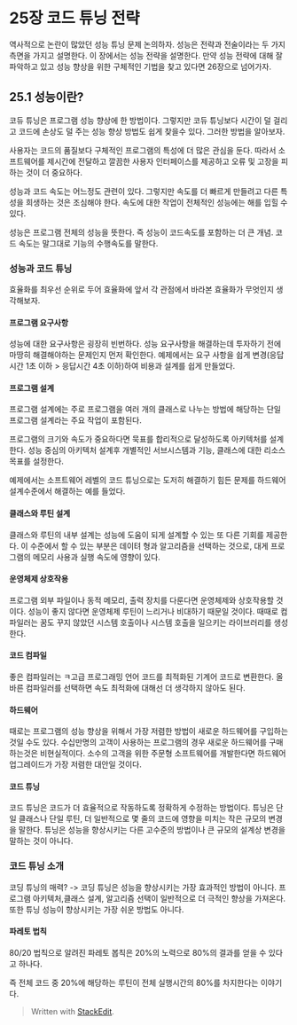 # 25장 코드 튜닝 전략

역사적으로 논란이 많았던 성능 튜닝 문제 논의하자.
성능은 전략과 전술이라는 두 가지 측면을 가지고 설명한다. 이 장에서는 성능 전략을 설명한다. 만약 성능 전략에 대해 잘 파악하고 있고 성능 향상을 위한 구체적인 기법을 찾고 있다면 26장으로 넘어가자.

## 25.1 성능이란?

코듀 튜닝은 프로그램 성능 향상에 한 방법이다. 그렇지만 코듀 튜닝보다 시간이 덜 걸리고 코드에 손상도 덜 주는 성능 향상 방법도 쉽게 찾을수 있다. 그러한 방법을 알아보자. 

사용자는 코드의 품질보다 구체적인 프로그램의 특성에 더 많은 관심을 둔다. 따라서 소프트웨어를 제시간에 전달하고 깔끔한 사용자 인터페이스를 제공하고 오류 및 고장을 피하는 것이 더 중요하다. 

성능과 코드 속도는 어느정도 관련이 있다. 그렇지만 속도를 더 빠르게 만들려고 다른 특성을 희생하는 것은 조심해야 한다. 속도에 대한 작업이 전체적인 성능에는 해를 입힐 수 있다. 

성능은 프로그램 전체의 성능을 뜻한다. 즉 성능이 코드속도를 포함하는 더 큰 개념. 코드 속도는 말그대로 기능의 수행속도를 말한다. 

### 성능과 코드 튜닝

효율화를 최우선 순위로 두어 효율화에 앞서 각 관점에서 바라본 효율화가 무엇인지 생각해보자. 

#### 프로그램 요구사항
성능에 대한 요구사항은 굉장히 빈번하다. 성능 요구사항을 해결하는데 투자하기 전에 마땅히 해결해야하는 문제인지 먼저 확인한다. 
예제에서는 요구 사항을 쉽게 변경(응답시간 1초 이하 > 응답시간 4초 이하)하여 비용과 설계를 쉽게 만들었다.

#### 프로그램 설계

프로그램 설계에는 주로 프로그램을 여러 개의 클래스로 나누는 방법에 해당하는 단일 프로그램 설계라는 주요 작업이 포함된다. 

프로그램의 크기와 속도가 중요하다면 묵표를 합리적으로 달성하도록 아키텍처를 설계한다. 성능 중심의 아키텍처 설계후 개별적인 서브시스템과 기능, 클래스에 대한 리소스 목표를 설정한다. 

예제에서는 소프트웨어 레벨의 코드 튜닝으로는 도저히 해결하기 힘든 문제를 하드웨어 설계수준에서 해결하는 예를 들었다. 

#### 클래스와 루틴 설계

클래스와 루틴의 내부 설계는 성능에 도움이 되게 설계할 수 있는 또 다른 기회를 제공한다. 이 수준에서 할 수 있는 부분은 데이텨 형과 알고리즘을 선택하는 것으로, 대게 프로그램의 메모리 사용과 실행 속도에 영향이 있다. 

#### 운영체제 상호작용
프로그램 외부 파일이나 동적 메모리, 출력 장치를 다룬다면 운영체제와 상호작용할 것이다. 성능이 좋지 않다면 운영체제 루틴이 느리거나 비대하기 때문일 것이다. 때때로 컴파일러는 꿈도 꾸지 않았던 시스템 호출이나 시스템 호출을 일으키는 라이브러리를 생성한다.

#### 코드 컴파일
좋은 컴파일러는 ㅋ고급 프로그래밍 언어 코드를 최적화된 기계어 코드로 변환한다. 올바른 컴파일러를 선택하면 속도 최적화에 대해선 더 생각하지 않아도 된다. 

#### 하드웨어
때로는 프로그램의 성능 향상을 위해서 가장 저렴한 방법이 새로운 하드웨어를 구입하는 것일 수도 있다. 수십만명의 고객이 사용하는 프로그램의 경우 새로운 하드웨어를 구매하는것은 비현실적이다. 소수의 고객을 위한 주문형 소프트웨어를 개발한다면 하드웨어 업그레이드가 가장 저렴한 대안일 것이다.

#### 코드 튜닝
코드 튜닝은 코드가 더 효율적으로 작동하도록 정확하게 수정하는 방법이다. 튜닝은 단일 클래스나 단일 루틴, 더 일반적으로 몇 줄의 코드에 영향을 미치는 작은 규모의 변경을 말한다. 튜닝은 성능을 향상시키는 다른 고수준의 방법이나 큰 규모의 설계상 변경을 말하는 것이 아니다. 


### 코드 튜닝 소개

코딩 튜닝의 매력? 
-> 코딩 튜닝은 성능을 향상시키는 가장 효과적인 방법이 아니다.  프로그램 아키텍처,클래스 설계, 알고리즘 선택이 일반적으로 더 극적인 향상을 가져온다. 또한 튜닝 성능이 향상시키는 가장 쉬운 방법도 아니다. 

#### 파레토 법칙

80/20 법칙으로 알려진 파레토 봅칙은 20%의 노력으로 80%의 결과를 얻을 수 있다고 하나다. 

즉 전체 코드 중 20%에 해당하는 루틴이 전체 실행시간의 80%를 차지한다는 이야기다. 







> Written with [StackEdit](https://stackedit.io/).
<!--stackedit_data:
eyJoaXN0b3J5IjpbLTE5NjU3MjY3NzksLTE3MjA2NDc2OCwxMz
U5MjQzNTAsMTEzMzA5MzU3MCwxOTAwMDA3NTg2LC0xNTc0MTAw
MzExLC0xMzY3NTEyMTY0LDEyNDE0MDE3MiwtNTYwODI2NDIsLT
E0NzA2MTUwODldfQ==
-->